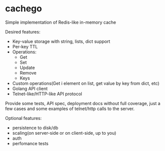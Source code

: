 # cachego
Simple implementation of Redis-like in-memory cache

Desired features:
- Key-value storage with string, lists, dict support
- Per-key TTL
- Operations:
  - Get
  - Set
  - Update
  - Remove
  - Keys
- Custom operations(Get i element on list, get value by key from dict, etc)
- Golang API client
- Telnet-like/HTTP-like API protocol

Provide some tests, API spec, deployment docs without full coverage, just a few cases and some examples of telnet/http calls to the server. 

Optional features:
- persistence to disk/db
- scaling(on server-side or on client-side, up to you)
- auth
- perfomance tests
